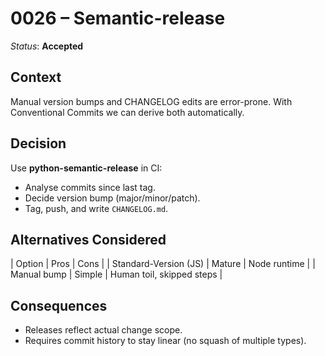 # 0026 – Semantic-release

*Status*: **Accepted**

## Context

Manual version bumps and CHANGELOG edits are error-prone. With Conventional
Commits we can derive both automatically.

## Decision

Use **python-semantic-release** in CI:

* Analyse commits since last tag.
* Decide version bump (major/minor/patch).
* Tag, push, and write `CHANGELOG.md`.

## Alternatives Considered

\| Option | Pros | Cons |
\| Standard-Version (JS) | Mature | Node runtime |
\| Manual bump | Simple | Human toil, skipped steps |

## Consequences

* Releases reflect actual change scope.
* Requires commit history to stay linear (no squash of multiple types).
